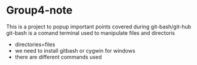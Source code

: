 # Group4-note
This is a project to popup important points covered during git-bash/git-hub
git-bash is a comand terminal used to manipulate files and directoris 
- directories=files
- we need to install gitbash or cygwin for windows
- there are different commands used 




